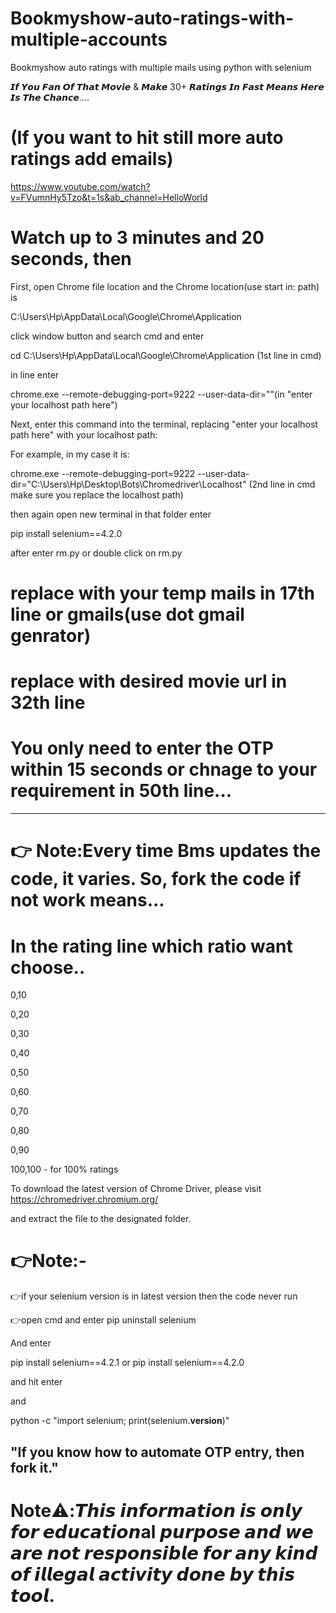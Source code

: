# Bookmyshow-auto-ratings-with-multiple-accounts
Bookmyshow auto ratings with multiple mails using python with selenium

𝙄𝙛 𝙔𝙤𝙪 𝙁𝙖𝙣 𝙊𝙛 𝙏𝙝𝙖𝙩 𝙈𝙤𝙫𝙞𝙚 & 𝙈𝙖𝙠𝙚 30+ 𝙍𝙖𝙩𝙞𝙣𝙜𝙨 𝙄𝙣 𝙁𝙖𝙨𝙩 𝙈𝙚𝙖𝙣𝙨 𝙃𝙚𝙧𝙚 𝙄𝙨 𝙏𝙝𝙚 𝘾𝙝𝙖𝙣𝙘𝙚....

# (If you want to hit still more auto ratings add emails)

https://www.youtube.com/watch?v=FVumnHy5Tzo&t=1s&ab_channel=HelloWorld

# Watch up to 3 minutes and 20 seconds, then 

First, open Chrome file location and the Chrome location(use start in: path) is

C:\Users\Hp\AppData\Local\Google\Chrome\Application

click window button and search cmd and enter

cd C:\Users\Hp\AppData\Local\Google\Chrome\Application (1st line in cmd)

in line enter

chrome.exe --remote-debugging-port=9222 --user-data-dir=""(in "enter your localhost path here")

Next, enter this command into the terminal, replacing "enter your localhost path here" with your localhost path:

For example, in my case it is:

chrome.exe --remote-debugging-port=9222 --user-data-dir="C:\Users\Hp\Desktop\Bots\Chromedriver\Localhost" (2nd line in cmd make sure you replace the localhost path)

then again open new terminal in that folder enter

pip install selenium==4.2.0

after enter rm.py or double click on rm.py

# replace with your temp mails in 17th line or gmails(use dot gmail genrator)

# replace with desired movie url in 32th line

# You only need to enter the OTP within 15 seconds or chnage to your requirement in 50th line...

----------------------------------------------------------------------------------------------------------

# 👉 Note:Every time Bms updates the code, it varies. So, fork the code if not work means...

# In the rating line which ratio want choose..

0,10

0,20

0,30

0,40

0,50

0,60

0,70

0,80

0,90

100,100 - for 100% ratings

To download the latest version of Chrome Driver, please visit https://chromedriver.chromium.org/

and extract the file to the designated folder. 

# 👉Note:-

👉if your selenium version is in latest version then the code never run 

👉open cmd and enter pip uninstall selenium

And enter 

pip install selenium==4.2.1
or
pip install selenium==4.2.0

and hit enter 

and 

python -c "import selenium; print(selenium.__version__)"

<to check the current version of selenium>

## "If you know how to automate OTP entry, then fork it."

# Note⚠️:𝙏𝙝𝙞𝙨 𝙞𝙣𝙛𝙤𝙧𝙢𝙖𝙩𝙞𝙤𝙣 𝙞𝙨 𝙤𝙣𝙡𝙮 𝙛𝙤𝙧 𝙚𝙙𝙪𝙘𝙖𝙩𝙞𝙤𝙣al 𝙥𝙪𝙧𝙥𝙤𝙨𝙚 𝙖𝙣𝙙 𝙬𝙚 𝙖𝙧𝙚 𝙣𝙤𝙩 𝙧𝙚𝙨𝙥𝙤𝙣𝙨𝙞𝙗𝙡𝙚 𝙛𝙤𝙧 𝙖𝙣𝙮 𝙠𝙞𝙣𝙙 𝙤𝙛 𝙞𝙡𝙡𝙚𝙜𝙖𝙡 𝙖𝙘𝙩𝙞𝙫𝙞𝙩𝙮 𝙙𝙤𝙣𝙚 𝙗𝙮 𝙩𝙝𝙞𝙨 𝙩𝙤𝙤𝙡.


